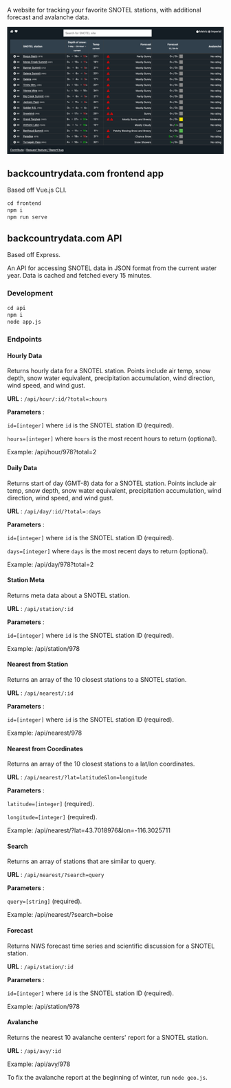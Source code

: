 A website for tracking your favorite SNOTEL stations, with additional forecast and avalanche data.

![](backcountrydata.com.png)

## backcountrydata.com frontend app

Based off Vue.js CLI.

```
cd frontend
npm i
npm run serve
```

## backcountrydata.com API

Based off Express.

An API for accessing SNOTEL data in JSON format from the current water year. Data is cached and fetched every 15 minutes.

### Development

```
cd api
npm i
node app.js
```

### Endpoints

#### Hourly Data

Returns hourly data for a SNOTEL station. Points include air temp, snow depth, snow water equivalent, precipitation accumulation, wind direction, wind speed, and wind gust.

**URL** : `/api/hour/:id/?total=:hours`

**Parameters** :

`id=[integer]` where `id` is the SNOTEL station ID (required).

`hours=[integer]` where `hours` is the most recent hours to return (optional).

Example: /api/hour/978?total=2

#### Daily Data

Returns start of day (GMT-8) data for a SNOTEL station. Points include air temp, snow depth, snow water equivalent, precipitation accumulation, wind direction, wind speed, and wind gust.

**URL** : `/api/day/:id/?total=:days`

**Parameters** :

`id=[integer]` where `id` is the SNOTEL station ID (required).

`days=[integer]` where `days` is the most recent days to return (optional).

Example: /api/day/978?total=2

#### Station Meta

Returns meta data about a SNOTEL station.

**URL** : `/api/station/:id`

**Parameters** :

`id=[integer]` where `id` is the SNOTEL station ID (required).

Example: /api/station/978

#### Nearest from Station

Returns an array of the 10 closest stations to a SNOTEL station.

**URL** : `/api/nearest/:id`

**Parameters** :

`id=[integer]` where `id` is the SNOTEL station ID (required).

Example: /api/nearest/978

#### Nearest from Coordinates

Returns an array of the 10 closest stations to a lat/lon coordinates.

**URL** : `/api/nearest/?lat=latitude&lon=longitude`

**Parameters** :

`latitude=[integer]` (required).

`longitude=[integer]` (required).

Example: /api/nearest/?lat=43.7018976&lon=-116.3025711

#### Search

Returns an array of stations that are similar to query.

**URL** : `/api/nearest/?search=query`

**Parameters** :

`query=[string]` (required).

Example: /api/nearest/?search=boise

#### Forecast

Returns NWS forecast time series and scientific discussion for a SNOTEL station.

**URL** : `/api/station/:id`

**Parameters** :

`id=[integer]` where `id` is the SNOTEL station ID (required).

Example: /api/station/978

#### Avalanche

Returns the nearest 10 avalanche centers' report for a SNOTEL station.

**URL** : `/api/avy/:id`

Example: /api/avy/978

To fix the avalanche report at the beginning of winter, run `node geo.js`.